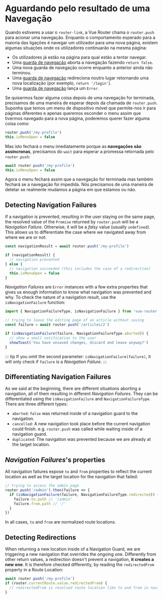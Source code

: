 # Aguardando pelo resultado de uma Navegação

<VueSchoolLink
  href="https://vueschool.io/lessons/vue-router-4-detecting-navigation-failures"
  title="Aprenda como detetar falhas de navegação"
/>

Quando estiveres a usar o `router-link`, a Vue Router chama o `router.push` para acionar uma navegação. Enquanto o comportamento esperado para a maioria das ligações é navegar um utilizador para uma nova página, existem algumas situações onde os utilizadores continuarão na mesma página:

- Os utilizadores já estão na página para qual estão a tentar navegar.
- Uma [guarda de navegação](./navigation-guards.md) aborta a navegação fazendo `return false`.
- Uma nova guarda de navegação ocorre enquanto a anterior ainda não terminou.
- Uma [guarda de navegação](./navigation-guards.md) redireciona noutro lugar retornando uma nova localização (por exemplo, `return '/login'`).
- Uma [guarda de navegação](./navigation-guards.md) lança um `Error`.

Se quisermos fazer alguma coisa depois de uma navegação for terminada, precisamos de uma maneira de esperar depois da chamada de `router.push`. Suponha que temos um menu de dispositivo móvel que permite-nos ir para páginas diferentes e apenas queremos esconder o menu assim que tivermos navegado para a nova página, poderemos querer fazer alguma coisa como:

```js
router.push('/my-profile')
this.isMenuOpen = false
```

Mas isto fechará o menu imediatamente porque as **navegações são assíncronas**, precisamos do `wait` para esperar a promessa retornada pelo `router.push`:

```js
await router.push('/my-profile')
this.isMenuOpen = false
```

Agora o menu fechará assim que a navegação for terminada mas também fechará se a navegação foi impedida. Nós precisamos de uma maneira de detetar se realmente mudamos a página em que estamos ou não.

## Detecting Navigation Failures

If a navigation is prevented, resulting in the user staying on the same page, the resolved value of the `Promise` returned by `router.push` will be a _Navigation Failure_. Otherwise, it will be a _falsy_ value (usually `undefined`). This allows us to differentiate the case where we navigated away from where we are or not:

```js
const navigationResult = await router.push('/my-profile')

if (navigationResult) {
  // navigation prevented
} else {
  // navigation succeeded (this includes the case of a redirection)
  this.isMenuOpen = false
}
```

_Navigation Failures_ are `Error` instances with a few extra properties that gives us enough information to know what navigation was prevented and why. To check the nature of a navigation result, use the `isNavigationFailure` function:

```js
import { NavigationFailureType, isNavigationFailure } from 'vue-router'

// trying to leave the editing page of an article without saving
const failure = await router.push('/articles/2')

if (isNavigationFailure(failure, NavigationFailureType.aborted)) {
  // show a small notification to the user
  showToast('You have unsaved changes, discard and leave anyway?')
}
```

::: tip
If you omit the second parameter: `isNavigationFailure(failure)`, it will only check if `failure` is a _Navigation Failure_.
:::

## Differentiating Navigation Failures

As we said at the beginning, there are different situations aborting a navigation, all of them resulting in different _Navigation Failures_. They can be differentiated using the `isNavigationFailure` and `NavigationFailureType`. There are three different types:

- `aborted`: `false` was returned inside of a navigation guard to the navigation.
- `cancelled`: A new navigation took place before the current navigation could finish. e.g. `router.push` was called while waiting inside of a navigation guard.
- `duplicated`: The navigation was prevented because we are already at the target location.

## _Navigation Failures_'s properties

All navigation failures expose `to` and `from` properties to reflect the current location as well as the target location for the navigation that failed:

```js
// trying to access the admin page
router.push('/admin').then(failure => {
  if (isNavigationFailure(failure, NavigationFailureType.redirected)) {
    failure.to.path // '/admin'
    failure.from.path // '/'
  }
})
```

In all cases, `to` and `from` are normalized route locations.

## Detecting Redirections

When returning a new location inside of a Navigation Guard, we are triggering a new navigation that overrides the ongoing one. Differently from other return values, a redirection doesn't prevent a navigation, **it creates a new one**. It is therefore checked differently, by reading the `redirectedFrom` property in a Route Location:

```js
await router.push('/my-profile')
if (router.currentRoute.value.redirectedFrom) {
  // redirectedFrom is resolved route location like to and from in navigation guards
}
```
